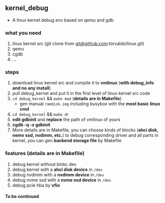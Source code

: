 ## kernel_debug
- A linux kernel debug env based on qemu and gdb

### what you need
1. linux kernel src (git clone from git@github.com:torvalds/linux.git)
2. qemu
3. cgdb
4. ...

### steps
1. download linux kernel src and compile it to **vmlinux** (**with debug_info and no any install**)
2. pull debug_kernel and put it in the first level of linux kernel src code
3. `cd debug_kernel` && `make mad` (**details are in Makefile**)
    - gen manual `ramdisk.img` including busybox with the **most basic linux cmd**
4. `cd debug_kernel` && `make dr`
5. **edit gdbinit** and **replace** the path of vmlinux of yours
6. **cgdb -q -x gdbinit**
7. More details are in Makefile, you can choose kinds of blocks (**ahci disk, nemv ssd, nvdimm, etc.**) to debug corresponding driver and all parts in kernel, you can gen **backend storage file** by Makefile

### features (details are in Makefile)
1. debug kernel without blokc dev
2. debug kernel with a **ahci disk device** in `/dev`
3. debug nvdimm with a **nvdimm device** in `/dev`
4. debug nvme ssd with a **nvme ssd device** in `/dev`
5. debug pcie hba by **vfio**

#### To be continued